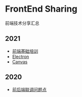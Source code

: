 # FrontEnd Sharing
前端技术分享汇总

## 2021
- [前端基础培训](https://github.com/xiaoda/newbie-camp)
- [Electron](https://github.com/xiaoda/electron)
- [Canvas](https://github.com/xiaoda/canvas)

## 2020
- [前后端联调问题点](https://github.com/xiaoda/web-api-issues)
